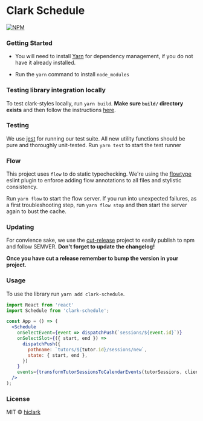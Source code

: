 # Clark Schedule

[![NPM](https://img.shields.io/npm/v/clark-schedule.svg)](https://www.npmjs.com/package/clark-schedule)

### Getting Started

- You will need to install [Yarn](https://yarnpkg.com/en/docs/install) for dependency management, if you do not have it already installed.

- Run the `yarn` command to install `node_modules`

### Testing library integration locally

To test clark-styles locally, run `yarn build`. **Make sure `build/` directory exists** and then follow the instructions [here](https://yarnpkg.com/lang/en/docs/cli/link/).

### Testing

We use [jest](https://facebook.github.io/jest/) for running our test suite. All new utility functions should be pure and thoroughly unit-tested. Run `yarn test` to start the test runner

### Flow

This project uses `flow` to do static typechecking. We're using the [flowtype](https://github.com/gajus/eslint-plugin-flowtype) eslint plugin to enforce adding flow annotations to all files and stylistic consistency.

Run `yarn flow` to start the flow server. If you run into unexpected failures, as a first troubleshooting step, run `yarn flow stop` and then start the server again to bust the cache.

### Updating

For convience sake, we use the [cut-release](https://github.com/bjoerge/cut-release) project to easily publish to npm and follow SEMVER. **Don't forget to update the changelog!**

**Once you have cut a release remember to bump the version in your project.**

### Usage

To use the library run `yarn add clark-schedule`.

```jsx
import React from 'react'
import Schedule from 'clark-schedule';

const App = () => (
  <Schedule
    onSelectEvent={event => dispatchPush(`sessions/${event.id}`)}
    onSelectSlot={({ start, end }) =>
      dispatchPush({
        pathname: `tutors/${tutor.id}/sessions/new`,
        state: { start, end },
      })
    }
    events={transformTutorSessionsToCalendarEvents(tutorSessions, clients)}
  />
);
```

### License

MIT © [hiclark](https://github.com/hiclark)
